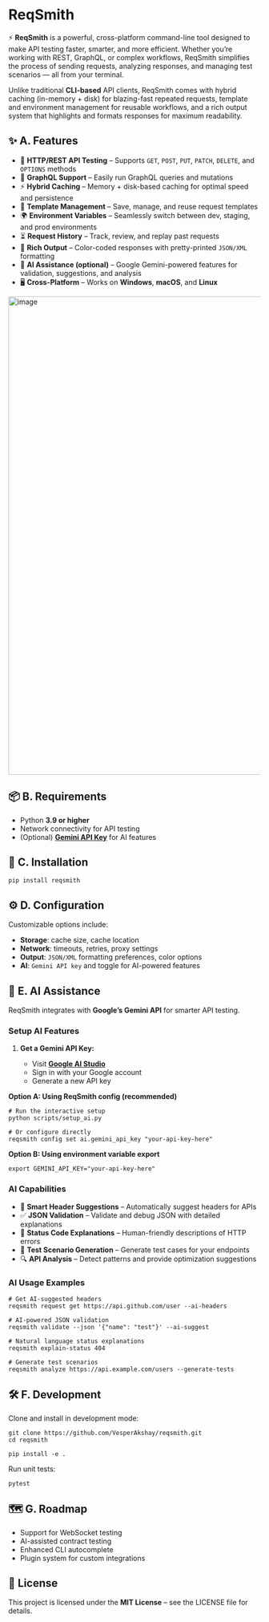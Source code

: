 # ReqSmith


⚡ **ReqSmith** is a powerful, cross-platform command-line tool designed to make API testing faster, smarter, and more efficient. Whether you’re working with REST, GraphQL, or complex workflows, ReqSmith simplifies the process of sending requests, analyzing responses, and managing test scenarios — all from your terminal.

Unlike traditional **CLI-based** API clients, ReqSmith comes with hybrid caching (in-memory + disk) for blazing-fast repeated requests, template and environment management for reusable workflows, and a rich output system that highlights and formats responses for maximum readability.

✨ A. Features
----------

*   🔗 **HTTP/REST API Testing** – Supports `GET`, `POST`, `PUT`, `PATCH`, `DELETE`, and `OPTIONS` methods
*   🧩 **GraphQL Support** – Easily run GraphQL queries and mutations
*   ⚡ **Hybrid Caching** – Memory + disk-based caching for optimal speed and persistence
*   📝 **Template Management** – Save, manage, and reuse request templates
*   🌍 **Environment Variables** – Seamlessly switch between dev, staging, and prod environments
*   ⏳ **Request History** – Track, review, and replay past requests
*   🎨 **Rich Output** – Color-coded responses with pretty-printed `JSON/XML` formatting
*   🤖 **AI Assistance (optional)** – Google Gemini-powered features for validation, suggestions, and analysis
*   🖥️ **Cross-Platform** – Works on **Windows**, **macOS**, and **Linux**



<img width="1879" height="954" alt="image" src="https://github.com/user-attachments/assets/ea8041b5-eabe-4159-b263-edcbdda6dafc" />


📦 B. Requirements
---------------

*   Python **3.9 or higher**
*   Network connectivity for API testing
*   (Optional) [**Gemini API Key**](https://aistudio.google.com/app/api-keys) for AI features
    

🚀 C. Installation
---------------
```   
pip install reqsmith
```


⚙️ D. Configuration
----------------

Customizable options include:

*   **Storage**: cache size, cache location
*   **Network**: timeouts, retries, proxy settings
*   **Output**: `JSON/XML` formatting preferences, color options
*   **AI**: `Gemini API key` and toggle for AI-powered features
    

🤖 E. AI Assistance
----------------

ReqSmith integrates with **Google’s Gemini API** for smarter API testing.

### Setup AI Features

1.  **Get a Gemini API Key:**
    
    *   Visit [**Google AI Studio**](https://aistudio.google.com/app/api-keys)
    *   Sign in with your Google account
    *   Generate a new API key
        
**Option A: Using ReqSmith config (recommended)** 
```
# Run the interactive setup
python scripts/setup_ai.py

# Or configure directly
reqsmith config set ai.gemini_api_key "your-api-key-here"
```
**Option B: Using environment variable export** 
```
export GEMINI_API_KEY="your-api-key-here"
```
    
    

### AI Capabilities

*   🔑 **Smart Header Suggestions** – Automatically suggest headers for APIs
*   ✅ **JSON Validation** – Validate and debug JSON with detailed explanations
*   📖 **Status Code Explanations** – Human-friendly descriptions of HTTP errors
*   🧪 **Test Scenario Generation** – Generate test cases for your endpoints
*   🔍 **API Analysis** – Detect patterns and provide optimization suggestions
    

### AI Usage Examples

```
# Get AI-suggested headers
reqsmith request get https://api.github.com/user --ai-headers

# AI-powered JSON validation
reqsmith validate --json '{"name": "test"}' --ai-suggest

# Natural language status explanations
reqsmith explain-status 404

# Generate test scenarios
reqsmith analyze https://api.example.com/users --generate-tests
```

🛠️ F. Development
---------------

Clone and install in development mode:
```
git clone https://github.com/VesperAkshay/reqsmith.git  
cd reqsmith  
```
```
pip install -e .
```

Run unit tests:
```
pytest
```


🗺️ G. Roadmap
-----------

*   Support for WebSocket testing
*   AI-assisted contract testing
*   Enhanced CLI autocomplete
*   Plugin system for custom integrations
    

📄 License
----------

This project is licensed under the **MIT License** – see the LICENSE file for details.
